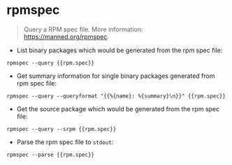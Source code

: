 # rpmspec

> Query a RPM spec file.
> More information: <https://manned.org/rpmspec>.

- List binary packages which would be generated from the rpm spec file:

`rpmspec --query {{rpm.spec}}`

- Get summary information for single binary packages generated from rpm spec file:

`rpmspec --query --queryformat "{{%{name}: %{summary}\n}}" {{rpm.spec}}`

- Get the source package which would be generated from the rpm spec file:

`rpmspec --query --srpm {{rpm.spec}}`

- Parse the rpm spec file to `stdout`:

`rpmspec --parse {{rpm.spec}}`
